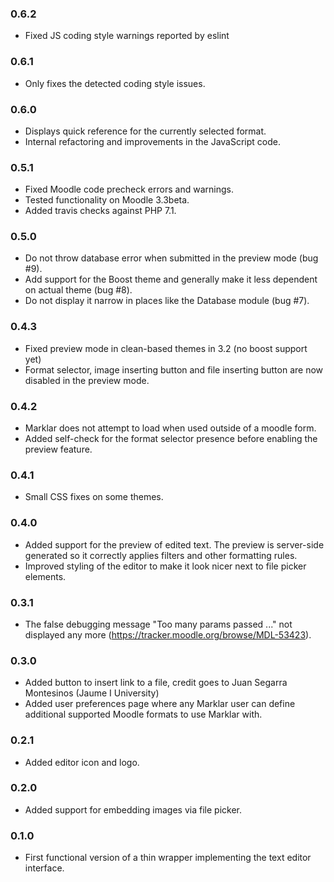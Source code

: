 ### 0.6.2 ###

* Fixed JS coding style warnings reported by eslint

### 0.6.1 ###

* Only fixes the detected coding style issues.

### 0.6.0 ###

* Displays quick reference for the currently selected format.
* Internal refactoring and improvements in the JavaScript code.

### 0.5.1 ###

* Fixed Moodle code precheck errors and warnings.
* Tested functionality on Moodle 3.3beta.
* Added travis checks against PHP 7.1.

### 0.5.0 ###

* Do not throw database error when submitted in the preview mode (bug #9).
* Add support for the Boost theme and generally make it less dependent on
  actual theme (bug #8).
* Do not display it narrow in places like the Database module (bug #7).

### 0.4.3 ###

* Fixed preview mode in clean-based themes in 3.2 (no boost support yet)
* Format selector, image inserting button and file inserting button are now
  disabled in the preview mode.

### 0.4.2 ###

* Marklar does not attempt to load when used outside of a moodle form.
* Added self-check for the format selector presence before enabling the preview
  feature.

### 0.4.1 ###

* Small CSS fixes on some themes.

### 0.4.0 ###

* Added support for the preview of edited text. The preview is server-side
  generated so it correctly applies filters and other formatting rules.
* Improved styling of the editor to make it look nicer next to file picker
  elements.

### 0.3.1 ###

* The false debugging message "Too many params passed ..." not displayed any
  more (https://tracker.moodle.org/browse/MDL-53423).

### 0.3.0 ###

* Added button to insert link to a file, credit goes to Juan Segarra Montesinos
  (Jaume I University)
* Added user preferences page where any Marklar user can define additional
  supported Moodle formats to use Marklar with.

### 0.2.1 ###

* Added editor icon and logo.

### 0.2.0 ###

* Added support for embedding images via file picker.

### 0.1.0 ###

* First functional version of a thin wrapper implementing the text editor
  interface.
